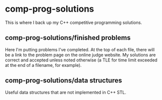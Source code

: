 # comp-prog-solutions
This is where I back up my C++ competitive programming solutions.
## comp-prog-solutions/finished problems
Here I'm putting problems I've completed. At the top of each file, there will be a link to the problem page on the online judge website. My solutions are correct and accepted unless noted otherwise (a TLE for time limit exceeded at the end of a filename, for example).
## comp-prog-solutions/data structures
Useful data structures that are not implemented in C++ STL.
